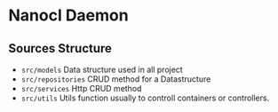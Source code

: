# Nanocl Daemon

## Sources Structure

- `src/models` Data structure used in all project
- `src/repositories` CRUD method for a Datastructure
- `src/services` Http CRUD method
- `src/utils` Utils function usually to controll containers or controllers.
